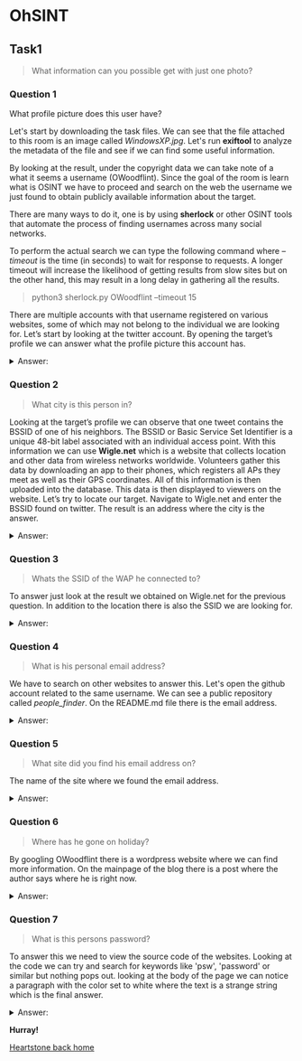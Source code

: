 # OhSINT
## Task1

> What information can you possible get with just one photo?

### Question 1
What profile picture does this user have?

Let's start by downloading the task files. We can see that the file attached to this room is an image called *WindowsXP.jpg*. Let's run **exiftool** to analyze the metadata of the file and see if we can find some useful information.

By looking at the result, under the copyright data we can take note of a what it seems a username (OWoodflint). 
Since the goal of the room is learn what is OSINT we have to proceed and search on the web the username we just found to obtain publicly available information about the target. 

There are many ways to do it, one is by using **sherlock** or other OSINT tools that automate the process of finding usernames across many social networks. 

To perform the actual search we can type the following command where *–timeout* is the time (in seconds) to wait for response to requests. A longer timeout will increase the likelihood of getting results from slow sites but on the other hand, this may result in a long delay in gathering all the results. 

> python3 sherlock.py OWoodflint –timeout 15

There are multiple accounts with that username registered on various websites, some
of which may not belong to the individual we are looking for. Let’s start by looking at the twitter account. By opening the target’s profile we can answer what the profile picture this account has.

<details>
  <summary>Answer:</summary>
  <p>
	cat
  </p>
</details>


### Question 2
> What city is this person in?

Looking at the target’s profile we can observe that one tweet contains the BSSID of one of his neighbors.
The BSSID or Basic Service Set Identifier is a unique 48-bit label associated with an individual access point. With this information we can use **Wigle.net** which is a website that collects location and other data from wireless networks worldwide. Volunteers gather this data by downloading an app to their phones, which registers all APs they meet as well as their GPS coordinates. All of this information is then uploaded into the database. This data is then displayed to viewers on the website.
Let’s try to locate our target. Navigate to Wigle.net and enter the BSSID found on twitter. The result is an address where the city is the answer.

<details>
  <summary>Answer:</summary>
  <p>
	London
  </p>
</details>

### Question 3
> Whats the SSID of the WAP he connected to?

To answer just look at the result we obtained on Wigle.net for the previous question. In addition to the location there is also the SSID we are looking for. 

<details>
  <summary>Answer:</summary>
  <p>
	UnileverWiFi
  </p>
</details>

### Question 4
> What is his personal email address?

We have to search on other websites to answer this.  Let's open the github account related to the same username. We can see a public repository called *people_finder*.  On the README.md file there is the email address. 

<details>
  <summary>Answer:</summary>
  <p>
	OWoodflint@gmail.com
  </p>
</details>

### Question 5
> What site did you find his email address on?

The name of the site where we found the email address.

<details>
  <summary>Answer:</summary>
  <p>
	Github
  </p>
</details>

### Question 6
> Where has he gone on holiday?

By googling OWoodflint there is a wordpress website where we can find more information. On the mainpage of the blog there is a post where the author says where he is right now.

<details>
  <summary>Answer:</summary>
  <p>
	New York
  </p>
</details>

### Question 7
> What is this persons password?

To answer this we need to view the source code of the websites. Looking at the code we can try and search for keywords like 'psw', 'password' or similar but nothing pops out. looking at the body of the page we can notice a paragraph with the color set to white where the text is a strange string which is the final answer.

<details>
  <summary>Answer:</summary>
  <p>
	pennYDr0pper.!
  </p>
</details>


**Hurray!**

[Heartstone back home](https://matteogreek.github.io/)